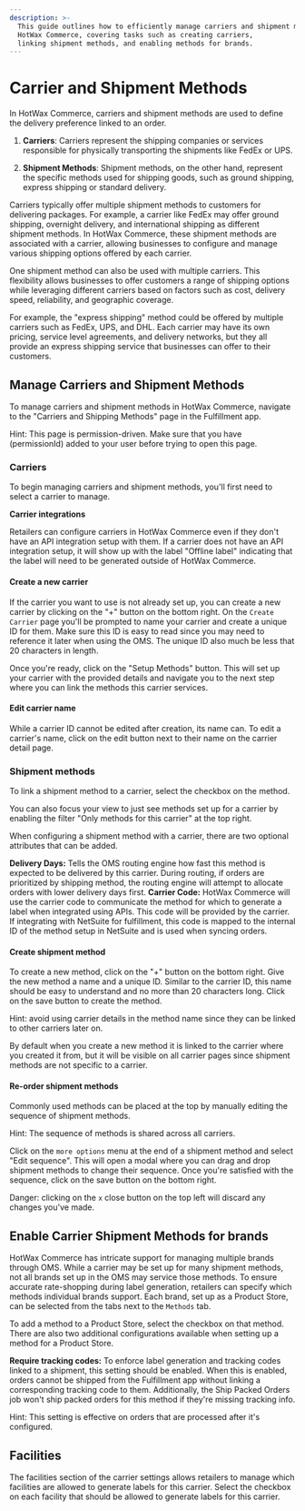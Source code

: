 ```yaml
---
description: >-
  This guide outlines how to efficiently manage carriers and shipment methods in 
  HotWax Commerce, covering tasks such as creating carriers, 
  linking shipment methods, and enabling methods for brands.
---
```


# Carrier and Shipment Methods

In HotWax Commerce, carriers and shipment methods are used to define the delivery preference linked to an order.

1. **Carriers**: Carriers represent the shipping companies or services responsible for physically transporting the shipments like FedEx or UPS.

2. **Shipment Methods**: Shipment methods, on the other hand, represent the specific methods used for shipping goods, such as ground shipping, express shipping or standard delivery.

Carriers typically offer multiple shipment methods to customers for delivering packages. For example, a carrier like FedEx may offer ground shipping, overnight delivery, and international shipping as different shipment methods. In HotWax Commerce, these shipment methods are associated with a carrier, allowing businesses to configure and manage various shipping options offered by each carrier.

One shipment method can also be used with multiple carriers. This flexibility allows businesses to offer customers a range of shipping options while leveraging different carriers based on factors such as cost, delivery speed, reliability, and geographic coverage.

For example, the "express shipping" method could be offered by multiple carriers such as FedEx, UPS, and DHL. Each carrier may have its own pricing, service level agreements, and delivery networks, but they all provide an express shipping service that businesses can offer to their customers.

## Manage Carriers and Shipment Methods

To manage carriers and shipment methods in HotWax Commerce, navigate to the "Carriers and Shipping Methods" page in the Fulfillment app.

Hint: This page is permission-driven. Make sure that you have (permissionId) added to your user before trying to open this page.

### Carriers
To begin managing carriers and shipment methods, you'll first need to select a carrier to manage.

**Carrier integrations**

Retailers can configure carriers in HotWax Commerce even if they don't have an API integration setup with them. If a carrier does not have an API integration setup, it will show up with the label "Offline label" indicating that the label will need to be generated outside of HotWax Commerce.

#### Create a new carrier

If the carrier you want to use is not already set up, you can create a new carrier by clicking on the "+" button on the bottom right. On the `Create Carrier` page you'll be prompted to name your carrier and create a unique ID for them. Make sure this ID is easy to read since you may need to reference it later when using the OMS. The unique ID also much be less that 20 characters in length.

Once you're ready, click on the "Setup Methods" button. This will set up your carrier with the provided details and navigate you to the next step where you can link the methods this carrier services.

#### Edit carrier name

While a carrier ID cannot be edited after creation, its name can. To edit a carrier's name, click on the edit button next to their name on the carrier detail page.

### Shipment methods

To link a shipment method to a carrier, select the checkbox on the method.

You can also focus your view to just see methods set up for a carrier by enabling the filter "Only methods for this carrier" at the top right.

When configuring a shipment method with a carrier, there are two optional attributes that can be added.

**Delivery Days:** Tells the OMS routing engine how fast this method is expected to be delivered by this carrier. During routing, if orders are prioritized by shipping method, the routing engine will attempt to allocate orders with lower delivery days first.
**Carrier Code:** HotWax Commerce will use the carrier code to communicate the method for which to generate a label when integrated using APIs. This code will be provided by the carrier. If integrating with NetSuite for fulfillment, this code is mapped to the internal ID of the method setup in NetSuite and is used when syncing orders.

#### Create shipment method

To create a new method, click on the "+" button on the bottom right. Give the new method a name and a unique ID. Similar to the carrier ID, this name should be easy to understand and no more than 20 characters long. Click on the save button to create the method.

Hint: avoid using carrier details in the method name since they can be linked to other carriers later on.

By default when you create a new method it is linked to the carrier where you created it from, but it will be visible on all carrier pages since shipment methods are not specific to a carrier.

#### Re-order shipment methods

Commonly used methods can be placed at the top by manually editing the sequence of shipment methods.

Hint: The sequence of methods is shared across all carriers.

Click on the `more options` menu at the end of a shipment method and select "Edit sequence". This will open a modal where you can drag and drop shipment methods to change their sequence. Once you're satisfied with the sequence, click on the save button on the bottom right.

Danger: clicking on the `x` close button on the top left will discard any changes you've made.

## Enable Carrier Shipment Methods for brands

HotWax Commerce has intricate support for managing multiple brands through OMS. While a carrier may be set up for many shipment methods, not all brands set up in the OMS may service those methods. To ensure accurate rate-shopping during label generation, retailers can specify which methods individual brands support. Each brand, set up as a Product Store, can be selected from the tabs next to the `Methods` tab.

To add a method to a Product Store, select the checkbox on that method. There are also two additional configurations available when setting up a method for a Product Store.

**Require tracking codes:** To enforce label generation and tracking codes linked to a shipment, this setting should be enabled. When this is enabled, orders cannot be shipped from the Fulfillment app without linking a corresponding tracking code to them. Additionally, the Ship Packed Orders job won't ship packed orders for this method if they're missing tracking info.

Hint: This setting is effective on orders that are processed after it's configured.


## Facilities

The facilities section of the carrier settings allows retailers to manage which facilities are allowed to generate labels for this carrier. Select the checkbox on each facility that should be allowed to generate labels for this carrier.
